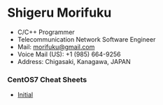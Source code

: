 # Shigeru Morifuku
* C/C++ Programmer
* Telecommunication Network Software Engineer
* Mail: morifuku@gmail.com
* Voice Mail (US): +1 (985) 664-9256‬
* Address: Chigasaki, Kanagawa, JAPAN


### CentOS7 Cheat Sheets
* [Initial](centos7/initial.html)